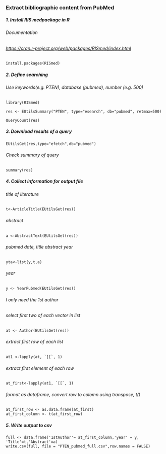 ### Extract bibliographic content from PubMed




##### 1. Install RIS medpackage in R
###### Documentation
###### https://cran.r-project.org/web/packages/RISmed/index.html
    install.packages(RISmed)

    
##### 2. Define searching 
###### Use keywords(e.g. PTEN), database (pubmed), number (e.g. 500)
    library(RISmed)
    
    res <- EUtilsSummary("PTEN", type="esearch", db="pubmed", retmax=500) 
    
    QueryCount(res) 


##### 3. Download results of a query 
    EUtilsGet(res,type="efetch",db="pubmed")

###### Check summary of query
    summary(res)


##### 4. Collect information for output file
###### title of literature
    t<-ArticleTitle(EUtilsGet(res))

###### abstract
    a <-AbstractText(EUtilsGet(res))
    
###### pubmed date, title abstract year
    yta<-list(y,t,a)
    
###### year 
    y <- YearPubmed(EUtilsGet(res))

###### I only need the 1st author 
###### select first two of each vector in list
    at <- Author(EUtilsGet(res))
    
###### extract first row of each list
    at1 <-lapply(at, `[[`, 1)
    
###### extract first element of each row
    at_first<-lapply(at1, `[[`, 1)
    
###### format as dataframe, convert row to colomn using transpose, t()
    at_first_row <- as.data.frame(at_first)
    at_first_column <- t(at_first_row)                              


##### 5. Write output to csv
    full <- data.frame('1stAuthor'= at_first_column,'year' = y, 'Title'=t,'Abstract'=a)
    write.csv(full, file = "PTEN_pubmed_full.csv",row.names = FALSE)
